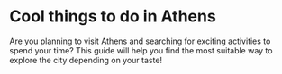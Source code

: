 # Cool things to do in Athens

Are you planning to visit Athens and searching for exciting activities to spend your time? This guide will help you find the most suitable way to explore the city depending on your taste!